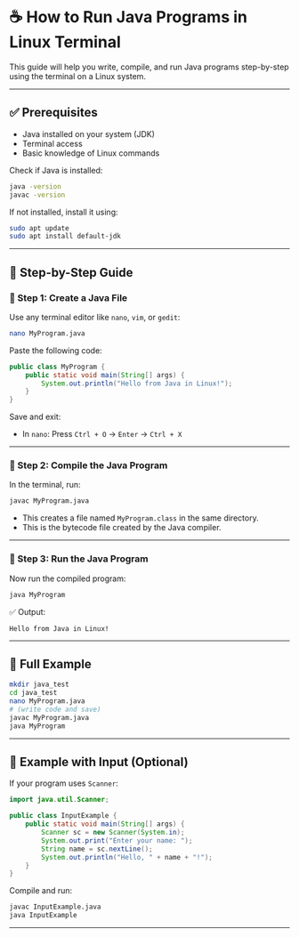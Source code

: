 # ☕ How to Run Java Programs in Linux Terminal

This guide will help you write, compile, and run Java programs step-by-step using the terminal on a Linux system.

---

## ✅ Prerequisites

- Java installed on your system (JDK)
- Terminal access
- Basic knowledge of Linux commands

Check if Java is installed:

```bash
java -version
javac -version
```

If not installed, install it using:

```bash
sudo apt update
sudo apt install default-jdk
```

---

## 📝 Step-by-Step Guide

### 🔹 Step 1: Create a Java File

Use any terminal editor like `nano`, `vim`, or `gedit`:

```bash
nano MyProgram.java
```

Paste the following code:

```java
public class MyProgram {
    public static void main(String[] args) {
        System.out.println("Hello from Java in Linux!");
    }
}
```

Save and exit:
- In `nano`: Press `Ctrl + O` → `Enter` → `Ctrl + X`

---

### 🔹 Step 2: Compile the Java Program

In the terminal, run:

```bash
javac MyProgram.java
```

- This creates a file named `MyProgram.class` in the same directory.
- This is the bytecode file created by the Java compiler.

---

### 🔹 Step 3: Run the Java Program

Now run the compiled program:

```bash
java MyProgram
```

✅ Output:
```
Hello from Java in Linux!
```

---

## 📁 Full Example

```bash
mkdir java_test
cd java_test
nano MyProgram.java
# (write code and save)
javac MyProgram.java
java MyProgram
```

---



## 📌 Example with Input (Optional)

If your program uses `Scanner`:

```java
import java.util.Scanner;

public class InputExample {
    public static void main(String[] args) {
        Scanner sc = new Scanner(System.in);
        System.out.print("Enter your name: ");
        String name = sc.nextLine();
        System.out.println("Hello, " + name + "!");
    }
}
```

Compile and run:

```bash
javac InputExample.java
java InputExample
```

---


